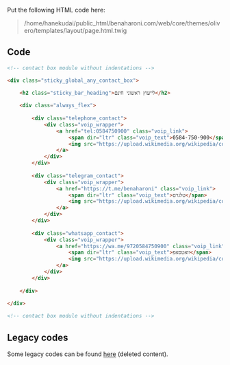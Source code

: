 Put the following HTML code here:

> /home/hanekudai/public_html/benaharoni.com/web/core/themes/olivero/templates/layout/page.html.twig

## Code

```html
<!-- contact box module without indentations -->

<div class="sticky_global_any_contact_box">

    <h2 class="sticky_bar_heading">לייעוץ ראשוני חינם</h2>
    
    <div class="always_flex">
    
        <div class="telephone_contact">
            <div class="voip_wrapper">
                <a href="tel:0584750900" class="voip_link">
                    <span dir="ltr" class="voip_text">0584-750-900</span>
                    <img src="https://upload.wikimedia.org/wikipedia/commons/0/04/ISO_7001_PI_PF_017.svg" alt="telephone" class="voip_icon"></img>
                </a>
            </div>
        </div>
        
        <div class="telegram_contact">
            <div class="voip_wrapper">
                <a href="https://t.me/benaharoni" class="voip_link">
                    <span dir="ltr" class="voip_text">טלגרם</span>
                    <img src="https://upload.wikimedia.org/wikipedia/commons/8/83/Telegram_2019_Logo.svg" alt="telegram" class="voip_icon"></img>
                </a>
            </div>
        </div>
        
        <div class="whatsapp_contact">
            <div class="voip_wrapper">
                <a href="https://wa.me/9720584750900" class="voip_link">
                    <span dir="ltr" class="voip_text">וואטסאפ</span>
                    <img src="https://upload.wikimedia.org/wikipedia/commons/6/6b/WhatsApp.svg" alt="whatsapp" class="voip_icon"></img>
                </a>
            </div>
        </div>
    
    </div>
      
</div>

<!-- contact box module without indentations -->
```

## Legacy codes

Some legacy codes can be found [here](https://github.com/bendqh1/javascript/tree/b708e205d27ded2565b1721a6067046a4f748ddd/contact_boxes) (deleted content).
